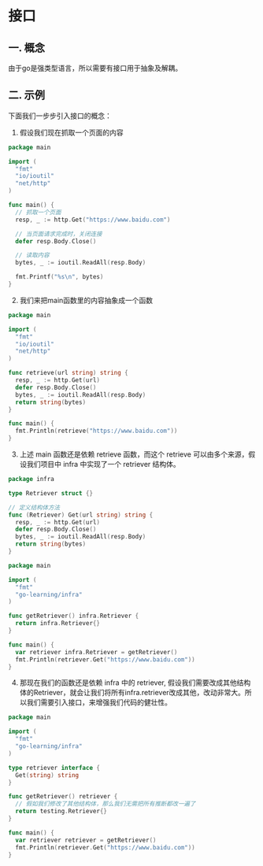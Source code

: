 # 接口

## 一. 概念

由于go是强类型语言，所以需要有接口用于抽象及解耦。

## 二. 示例
下面我们一步步引入接口的概念：

1. 假设我们现在抓取一个页面的内容
```go
package main 

import (
  "fmt"
  "io/ioutil"
  "net/http"
)

func main() {
  // 抓取一个页面
  resp, _ := http.Get("https://www.baidu.com")

  // 当页面请求完成时，关闭连接
  defer resp.Body.Close()

  // 读取内容
  bytes, _ := ioutil.ReadAll(resp.Body)

  fmt.Printf("%s\n", bytes)
}
```

2. 我们来把main函数里的内容抽象成一个函数

```go
package main 

import (
  "fmt"
  "io/ioutil"
  "net/http"
)

func retrieve(url string) string {
  resp, _ := http.Get(url)
  defer resp.Body.Close()
  bytes, _ := ioutil.ReadAll(resp.Body)
  return string(bytes)
}

func main() {
  fmt.Println(retrieve("https://www.baidu.com"))
}
```

3. 上述 main 函数还是依赖 retrieve 函数，而这个 retrieve 可以由多个来源，假设我们项目中 infra 中实现了一个 retriever 结构体。

```go
package infra 

type Retriever struct {}

// 定义结构体方法
func (Retriever) Get(url string) string {
  resp, _ := http.Get(url)
  defer resp.Body.Close()
  bytes, _ := ioutil.ReadAll(resp.Body)
  return string(bytes)
}
```


```go
package main 

import (
  "fmt"
  "go-learning/infra"
)

func getRetriever() infra.Retriever {
  return infra.Retriever{}
}

func main() {
  var retriever infra.Retriever = getRetriever()
  fmt.Println(retriever.Get("https://www.baidu.com"))
}
```

4. 那现在我们的函数还是依赖 infra 中的 retriever, 假设我们需要改成其他结构体的Retriever，就会让我们将所有infra.retriever改成其他，改动非常大。所以我们需要引入接口，来增强我们代码的健壮性。

```go
package main 

import (
  "fmt"
  "go-learning/infra"
)

type retriever interface {
  Get(string) string
}

func getRetriever() retriever {
  // 假如我们修改了其他结构体，那么我们无需把所有推断都改一遍了
  return testing.Retriever{}
}

func main() {
  var retriever retriever = getRetriever()
  fmt.Println(retriever.Get("https://www.baidu.com"))
}
```
